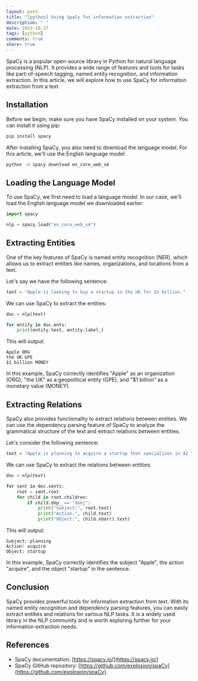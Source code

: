```yaml
---
layout: post
title: "[python] Using SpaCy for information extraction"
description: " "
date: 2023-10-27
tags: [python]
comments: true
share: true
---
```


SpaCy is a popular open-source library in Python for natural language processing (NLP). It provides a wide range of features and tools for tasks like part-of-speech tagging, named entity recognition, and information extraction. In this article, we will explore how to use SpaCy for information extraction from a text.

## Installation

Before we begin, make sure you have SpaCy installed on your system. You can install it using pip:

```bash
pip install spacy
```

After installing SpaCy, you also need to download the language model. For this article, we'll use the English language model:

```bash
python -m spacy download en_core_web_sm
```

## Loading the Language Model

To use SpaCy, we first need to load a language model. In our case, we'll load the English language model we downloaded earlier:

```python
import spacy

nlp = spacy.load("en_core_web_sm")
```

## Extracting Entities

One of the key features of SpaCy is named entity recognition (NER), which allows us to extract entities like names, organizations, and locations from a text.

Let's say we have the following sentence:

```python
text = "Apple is looking to buy a startup in the UK for $1 billion."
```

We can use SpaCy to extract the entities:

```python
doc = nlp(text)

for entity in doc.ents:
    print(entity.text, entity.label_)
```

This will output:

```
Apple ORG
the UK GPE
$1 billion MONEY
```

In this example, SpaCy correctly identifies "Apple" as an organization (ORG), "the UK" as a geopolitical entity (GPE), and "$1 billion" as a monetary value (MONEY).

## Extracting Relations

SpaCy also provides functionality to extract relations between entities. We can use the dependency parsing feature of SpaCy to analyze the grammatical structure of the text and extract relations between entities.

Let's consider the following sentence:

```python
text = "Apple is planning to acquire a startup that specializes in AI technology."
```

We can use SpaCy to extract the relations between entities:

```python
doc = nlp(text)

for sent in doc.sents:
    root = sent.root
    for child in root.children:
        if child.dep_ == "dobj":
            print("Subject:", root.text)
            print("Action:", child.text)
            print("Object:", child.nbor().text)
```

This will output:

```
Subject: planning
Action: acquire
Object: startup

```

In this example, SpaCy correctly identifies the subject "Apple", the action "acquire", and the object "startup" in the sentence.

## Conclusion

SpaCy provides powerful tools for information extraction from text. With its named entity recognition and dependency parsing features, you can easily extract entities and relations for various NLP tasks. It is a widely used library in the NLP community and is worth exploring further for your information extraction needs.

## References
- SpaCy documentation: [https://spacy.io/](https://spacy.io/)
- SpaCy GitHub repository: [https://github.com/explosion/spaCy](https://github.com/explosion/spaCy)